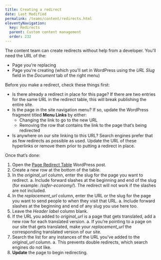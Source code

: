 ```yaml
---
title: Creating a redirect
date: Last Modified 
permalink: /teams/content/redirects.html
eleventyNavigation:
  key: Redirects
  parent: Custom content management
  order: 232
---
```


The content team can create redirects without help from a developer. You'll need the URL of the:

* Page you're replacing
* Page you're creating (which you'll set in WordPress using the _URL Slug_ field in the _Document_ tab of the right menu)

Before you make a redirect, check these things first:

* Is there already a redirect in place for this page? If there are two entries for the same URL in the redirect table, this will break publishing the entire site.
* Is the page in the site navigation menu? If so, update the WordPress fragment titled **Menu Links** by either:
  * Changing the link to go to the new URL
  * Removing the row that contains the link to the page that’s being redirected
* Is anywhere on our site linking to this URL? Search engines prefer that as few redirects as possible as used. Update the URL of these hyperlinks or remove them prior to putting a redirect in place.

Once that’s done:

1. Open the [Page Redirect Table](https://as-go-covid19-d-001.azurewebsites.net/wp-admin/post.php?post=1933&action=edit) WordPress post.
2. Create a new row at the bottom of the table.
3. In the _original_url_ column, enter the slug for the page you want to redirect.
  a. Include forward slashes at the beginning and end of the slug (for example: _/safer-economy/_). The redirect will not work if the slashes are not included.
4. In the _replacement_url_ column, enter the URL or the slug for the page you want to send people to when they visit that URL.
  a. Include forward slashes at the beginning and end of any slug you use here too.
5. Leave the _Header label_ column blank.
6. If the URL you added to _original_url_ is a page that gets translated, add a new row for each translated version.
  a. If you’re pointing to a page on our site that gets translated, make your _replacement_url_ the corresponding translated version of our site.
7. Search the list for any instances of the URL you’ve added to the _original_url_ column.
  a. This prevents double redirects, which search engines do not like.
8. **Update** the page to begin redirecting.

